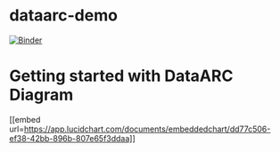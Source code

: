 # dataarc-demo

[![Binder](https://mybinder.org/badge_logo.svg)](https://mybinder.org/v2/gh/aelydens/dataarc-demo/master)


# Getting started with DataARC Diagram

[[embed url=https://app.lucidchart.com/documents/embeddedchart/dd77c506-ef38-42bb-896b-807e65f3ddaa]]

